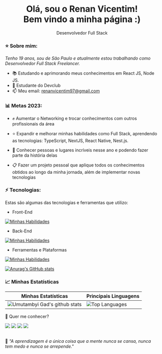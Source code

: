 <h1 align='center'>
  Olá, sou o Renan Vicentim!
  <br/>
  Bem vindo a minha página :)
</h1>

<p align='center'>
  Desenvolvedor Full Stack
</p>

### ⭐ Sobre mim:

<p>
  <em>
    Tenho 19 anos, sou de São Paulo e atualmente estou trabalhando como Desenvolvedor Full Stack Freelancer.
  </em>
</p>

- 📚 Estudando e aprimorando meus conhecimentos em React JS, Node JS.
- 🥇 Estudante do Devclub
- 📫 Meu email: renanvicentim97@gmail.com

### 📊 Metas 2023:

- ✊ Aumentar o Networking e trocar conhecimentos com outros profissionais da área

- ⭐ Expandir e melhorar minhas habilidades como Full Stack, aprendendo as tecnologias: TypeScript, NextJS, React Native, Nest.js.

- 💙 Conhecer pessoas e lugares incríveis nesse ano e podendo fazer parte da história delas

- 📋 Fazer um projeto pessoal que aplique todos os conhecimentos obtidos ao longo da minha jornada, além de implementar novas tecnologias

### ⚡ Tecnologias:

Estas são algumas das tecnologias e ferramentas que utilizo:

- Front-End

[![Minhas Habilidades](https://skillicons.dev/icons?i=html,css,js,react,styledcomponents,tailwind,bootstrap,sass,materialui)](https://skillicons.dev)

- Back-End

[![Minhas Habilidades](https://skillicons.dev/icons?i=nodejs,express,docker,mongodb,mysql,postgres)](https://skillicons.dev)

- Ferramentas e Plataformas

[![Minhas Habilidades](https://skillicons.dev/icons?i=git,githubactions,gitlab,figma)](https://skillicons.dev)

[![Anurag's GitHub stats](https://github-readme-stats.vercel.app/api?username=renanvicentim)](https://github.com/anuraghazra/github-readme-stats)

### 📈 Minhas Estatísticas

| Minhas Estatísticas                                                                                                                                                            | Principais Linguagens                                                                                                                                                                     |
| ------------------------------------------------------------------------------------------------------------------------------------------------------------------------ | ---------------------------------------------------------------------------------------------------------------------------------------------------------------------------------- |
| ![Umutambyi Gad's github stats](https://github-readme-stats.vercel.app/api?username=renanvicentim&show_icons=true&hide_border=true&count_private=true&theme=jolly) | ![Top Languages](https://github-readme-stats.vercel.app/api/top-langs/?username=renanvicentim&langs_count=10&count_private=true&hide_border=true&theme=jolly&layout=compact) |

💬 Quer me conhecer?

<div>
  <a href="https://www.linkedin.com/in/renanvicentim" target="_blank"><img src="https://img.shields.io/badge/-LinkedIn-%230077B5?style=for-the-badge&logo=linkedin&logoColor=white" target="_blank"></a>
  <a href="https://api.whatsapp.com/send/?phone=%2B5511995995912&text&app_absent=0" target="_blank"><img src="https://img.shields.io/badge/WhatsApp-25D366?style=for-the-badge&logo=whatsapp&logoColor=white" target="_blank"></a>
  <a href = "mailto:renanvicentim97@gmail.com"><img src="https://img.shields.io/badge/-Gmail-%23333?style=for-the-badge&logo=gmail&logoColor=white" target="_blank"></a>
  <a href="https://www.instagram.com/renanvicentim_/" target="_blank"><img src="https://img.shields.io/badge/-Instagram-%23E4405F?style=for-the-badge&logo=instagram&logoColor=white" target="_blank"></a>
  
</div>
<br>
<p>🧠 <span style="font-style:italic">"A aprendizagem é a única coisa que a mente nunca se cansa, nunca tem medo e nunca se arrepende."</span></p>
